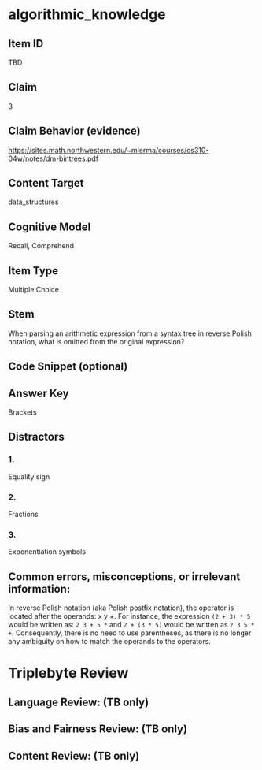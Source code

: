 # algorithmic_knowledge

## Item ID
TBD

## Claim
3

## Claim Behavior (evidence)
https://sites.math.northwestern.edu/~mlerma/courses/cs310-04w/notes/dm-bintrees.pdf

## Content Target
data_structures

## Cognitive Model
Recall, Comprehend

## Item Type
Multiple Choice

## Stem
When parsing an arithmetic expression from a syntax tree in reverse Polish notation, what is omitted from the original expression?

## Code Snippet (optional)

## Answer Key
Brackets

## Distractors
### 1.
Equality sign

### 2.
Fractions

### 3.
Exponentiation symbols

## Common errors, misconceptions, or irrelevant information:
In reverse Polish notation (aka Polish postfix notation), the operator is located after the operands: x y +. For instance, the expression `(2 + 3) * 5` would be written as: `2 3 + 5 *` and `2 + (3 * 5)` would be written as `2 3 5 * +`. Consequently, there is no need to use parentheses, as there is no longer any ambiguity on how to match the operands to the operators.

# Triplebyte Review

## Language Review: (TB only)

## Bias and Fairness Review: (TB only)

## Content Review: (TB only)
